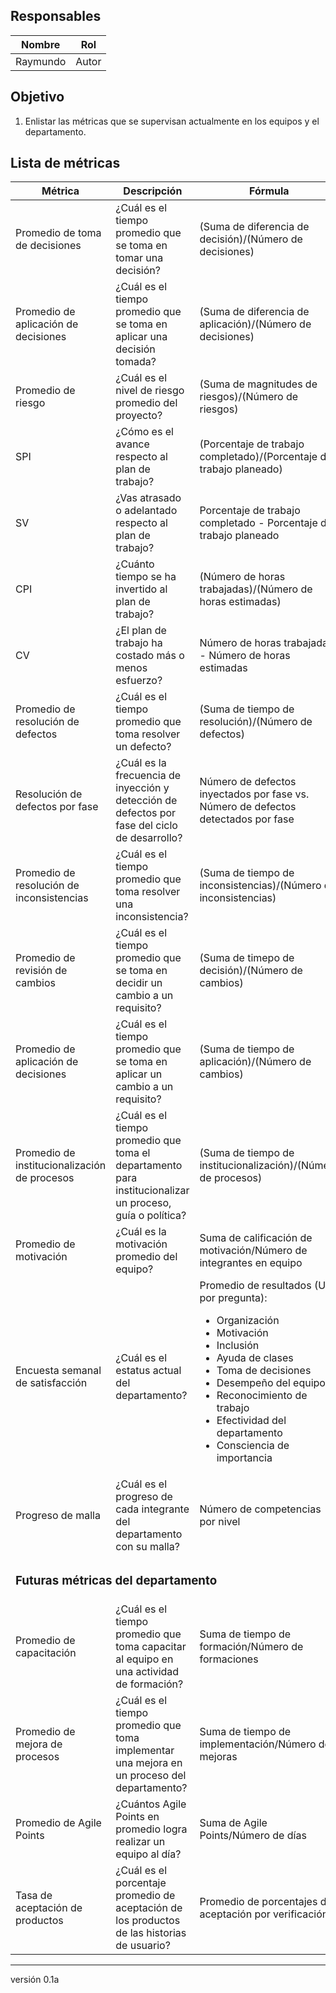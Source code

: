 ## Responsables
Nombre     | Rol
-----------|------------------
Raymundo   | Autor

## Objetivo
1. Enlistar las métricas que se supervisan actualmente en los equipos y el departamento.

## Lista de métricas
<table>
  <thead>
    <tr>
      <th>Métrica</th>
      <th>Descripción</th>
      <th>Fórmula</th>
      <th>Ubicación</th>
    </tr>
  </thead>
  <tbody>
    <tr>
      <td>Promedio de toma de decisiones</td>
      <td>¿Cuál es el tiempo promedio que se toma en tomar una decisión?</td>
      <td>(Suma de diferencia de decisión)/(Número de decisiones)</td>
      <td>Backlog de Decisiones</td>
    </tr>
    <tr>
      <td>Promedio de aplicación de decisiones</td>
      <td>¿Cuál es el tiempo promedio que se toma en aplicar una decisión tomada?</td>
      <td>(Suma de diferencia de aplicación)/(Número de decisiones)</td>
      <td>Backlog de Decisiones</td>
    </tr>
    <tr>
      <td>Promedio de riesgo</td>
      <td>¿Cuál es el nivel de riesgo promedio del proyecto?</td>
      <td>(Suma de magnitudes de riesgos)/(Número de riesgos)</td>
      <td>Matriz de Riesgos</td>
    </tr>
    <tr>
      <td>SPI</td>
      <td>¿Cómo es el avance respecto al plan de trabajo?</td>
      <td>(Porcentaje de trabajo completado)/(Porcentaje de trabajo planeado)</td>
      <td>Plan de Trabajo</td>
    </tr>
    <tr>
      <td>SV</td>
      <td>¿Vas atrasado o adelantado respecto al plan de trabajo?</td>
      <td>Porcentaje de trabajo completado - Porcentaje de trabajo planeado</td>
      <td>Plan de Trabajo</td>
    </tr>
    <tr>
      <td>CPI</td>
      <td>¿Cuánto tiempo se ha invertido al plan de trabajo?</td>
      <td>(Número de horas trabajadas)/(Número de horas estimadas)</td>
      <td>Plan de Trabajo</td>
    </tr>
    <tr>
      <td>CV</td>
      <td>¿El plan de trabajo ha costado más o menos esfuerzo?</td>
      <td>Número de horas trabajadas - Número de horas estimadas</td>
      <td>Plan de Trabajo</td>
    </tr>
    <tr>
      <td>Promedio de resolución de defectos</td>
      <td>¿Cuál es el tiempo promedio que toma resolver un defecto?</td>
      <td>(Suma de tiempo de resolución)/(Número de defectos)</td>
      <td>Backlog de Requisitos</td>
    </tr>
    <tr>
      <td>Resolución de defectos por fase</td>
      <td>¿Cuál es la frecuencia de inyección y detección de defectos por fase del ciclo de desarrollo?</td>
      <td>Número de defectos inyectados por fase vs. Número de defectos detectados por fase</td>
      <td>Backlog de Requisitos</td>
    </tr>
    <tr>
      <td>Promedio de resolución de inconsistencias</td>
      <td>¿Cuál es el tiempo promedio que toma resolver una inconsistencia?</td>
      <td>(Suma de tiempo de inconsistencias)/(Número de inconsistencias)</td>
      <td>Backlog de Requisitos</td>
    </tr>
    <tr>
      <td>Promedio de revisión de cambios</td>
      <td>¿Cuál es el tiempo promedio que se toma en decidir un cambio a un requisito?</td>
      <td>(Suma de timepo de decisión)/(Número de cambios)</td>
      <td>Backlog de Requisitos</td>
    </tr>
    <tr>
      <td>Promedio de aplicación de decisiones</td>
      <td>¿Cuál es el tiempo promedio que se toma en aplicar un cambio a un requisito?</td>
      <td>(Suma de tiempo de aplicación)/(Número de cambios)</td>
      <td>Backlog de Requisitos</td>
    </tr>
    <tr>
      <td>Promedio de institucionalización de procesos</td>
      <td>¿Cuál es el tiempo promedio que toma el departamento para institucionalizar un proceso, guía o política?</td>
      <td>(Suma de tiempo de institucionalización)/(Número de procesos)</td>
      <td>Backlog de Procesos</td>
    </tr>
    <tr>
      <td>Promedio de motivación</td>
      <td>¿Cuál es la motivación promedio del equipo?</td>
      <td>Suma de calificación de motivación/Número de integrantes en equipo</td>
      <td>Historial del Cuestionario de Salud</td>
    </tr>
    <tr>
      <td>Encuesta semanal de satisfacción</td>
      <td>¿Cuál es el estatus actual del departamento?</td>
      <td>Promedio de resultados (Uno por pregunta):
          <ul>
            <li>Organización</li>
            <li>Motivación</li>
            <li>Inclusión</li>
            <li>Ayuda de clases</li>
            <li>Toma de decisiones</li>
            <li>Desempeño del equipo</li>
            <li>Reconocimiento de trabajo</li>
            <li>Efectividad del departamento</li>
            <li>Consciencia de importancia</li>
          </ul>
      </td>
      <td>Historial de Encuesta de satisfacción</td>
    </tr>
    <tr>
      <td>Progreso de malla</td>
      <td>¿Cuál es el progreso de cada integrante del departamento con su malla?</td>
      <td>Número de competencias por nivel</td>
      <td>Backlog de Malla</td>
    </tr>
    <tr>
      <td colspan="4"><h3>Futuras métricas del departamento</h3></td>
    </tr>
    <tr>
      <td>Promedio de capacitación</td>
      <td>¿Cuál es el tiempo promedio que toma capacitar al equipo en una actividad de formación?</td>
      <td>Suma de tiempo de formación/Número de formaciones</td>
      <td>Backlog de Formación</td>
    </tr>
    <tr>
      <td>Promedio de mejora de procesos</td>
      <td>¿Cuál es el tiempo promedio que toma implementar una mejora en un proceso del departamento?</td>
      <td>Suma de tiempo de implementación/Número de mejoras</td>
      <td>Backlog de Mejoras a Procesos</td>
    </tr>
    <tr>
      <td>Promedio de Agile Points</td>
      <td>¿Cuántos Agile Points en promedio logra realizar un equipo al día?</td>
      <td>Suma de Agile Points/Número de días</td>
      <td>Backlog de Requisitos</td>
    </tr>
    <tr>
      <td>Tasa de aceptación de productos</td>
      <td>¿Cuál es el porcentaje promedio de aceptación de los productos de las historias de usuario?</td>
      <td>Promedio de porcentajes de aceptación por verificación</td>
      <td>Backlog de Verificación</td>
    </tr>
  </tbody>
</table>

***
versión 0.1a
